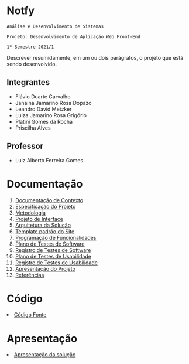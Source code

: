 # Notfy

`Análise e Desenvolvimento de Sistemas`

`Projeto: Desenvolvimento de Aplicação Web Front-End`

`1º Semestre 2021/1`

Descrever resumidamente, em um ou dois parágrafos, o projeto que está sendo desenvolvido.

## Integrantes

- Flávio Duarte Carvalho 
- Janaina Jamarino Rosa Dopazo
- Leandro David Metzker 
- Luiza Jamarino Rosa Grigório
- Platiní Gomes da Rocha
- Priscilha Alves

## Professor

- Luiz Alberto Ferreira Gomes
# Documentação

<ol>
<li><a href="docs/1-Documentação de Contexto.md"> Documentação de Contexto</a></li>
<li><a href="docs/2-Especificação do Projeto.md"> Especificação do Projeto</a></li>
<li><a href="docs/3-Metodologia.md"> Metodologia</a></li>
<li><a href="docs/4-Projeto de Interface.md"> Projeto de Interface</a></li>
<li><a href="docs/5-Arquitetura da Solução.md"> Arquitetura da Solução</a></li>
<li><a href="docs/6-Template padrão do Site.md"> Template padrão do Site</a></li>
<li><a href="docs/7-Programação de Funcionalidades.md"> Programação de Funcionalidades</a></li>
<li><a href="docs/8-Plano de Testes de Software.md"> Plano de Testes de Software</a></li>
<li><a href="docs/9-Registro de Testes de Software.md"> Registro de Testes de Software</a></li>
<li><a href="docs/10-Plano de Testes de Usabilidade.md"> Plano de Testes de Usabilidade</a></li>
<li><a href="docs/11-Registro de Testes de Usabilidade.md"> Registro de Testes de Usabilidade</a></li>
<li><a href="docs/12-Apresentação do Projeto.md"> Apresentação do Projeto</a></li>
<li><a href="docs/13-Referências.md"> Referências</a></li>
</ol>

# Código

<li><a href="src/README.md"> Código Fonte</a></li>

# Apresentação

<li><a href="presentation/README.md"> Apresentação da solução</a></li>
